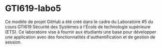 # GTI619-labo5
Ce modèle de projet GitHub a été créé dans le cadre du Laboratoire #5 du cours GTI619 Sécurité des Systèmes à l'École de technologie supérieure (ETS). Ce laboratoire vise à fournir aux étudiants une base pour développer une application avec des fonctionnalités d'authentification et de gestion de session.
